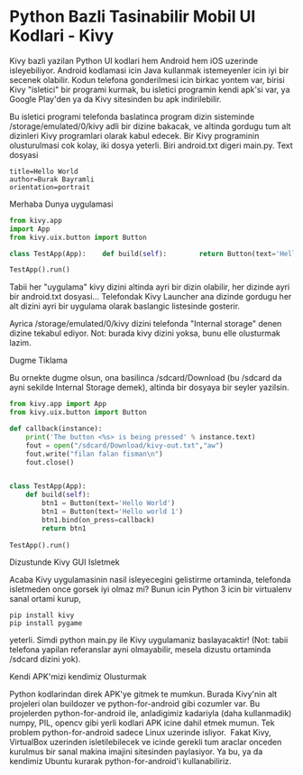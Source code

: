 # Python Bazli Tasinabilir Mobil UI Kodlari - Kivy

Kivy bazli yazilan Python UI kodlari hem Android hem iOS uzerinde
isleyebiliyor. Android kodlamasi icin Java kullanmak istemeyenler icin
iyi bir secenek olabilir. Kodun telefona gonderilmesi icin birkac
yontem var, birisi Kivy "isletici" bir programi kurmak, bu isletici
programin kendi apk'si var, ya Google Play'den ya da Kivy sitesinden
bu apk indirilebilir.

Bu isletici programi telefonda baslatinca program dizin sisteminde 
/storage/emulated/0/kivy adli bir dizine bakacak, ve altinda gordugu
tum alt dizinleri Kivy programlari olarak kabul edecek. Bir Kivy
programinin olusturulmasi cok kolay, iki dosya yeterli. Biri
android.txt digeri main.py. Text dosyasi

```
title=Hello World
author=Burak Bayramli
orientation=portrait
```

Merhaba Dunya uygulamasi 

```python
from kivy.app
import App
from kivy.uix.button import Button

class TestApp(App):    def build(self):        return Button(text='Hello World')

TestApp().run()
```

Tabii her "uygulama" kivy dizini altinda ayri bir dizin olabilir, her
dizinde ayri bir android.txt dosyasi... Telefondak Kivy Launcher ana
dizinde gordugu her alt dizini ayri bir uygulama olarak baslangic
listesinde gosterir.

Ayrica /storage/emulated/0/kivy dizini telefonda "Internal storage"
denen dizine tekabul ediyor. Not: burada kivy dizini yoksa, bunu elle
olusturmak lazim.

Dugme Tiklama

Bu ornekte dugme olsun, ona basilinca /sdcard/Download (bu /sdcard da ayni sekilde Internal Storage demek), altinda bir dosyaya bir seyler yazilsin.

```python
from kivy.app import App
from kivy.uix.button import Button

def callback(instance):
    print('The button <%s> is being pressed' % instance.text)
    fout = open("/sdcard/Download/kivy-out.txt","aw")
    fout.write("filan falan fisman\n")
    fout.close()


class TestApp(App):
    def build(self):
        btn1 = Button(text='Hello World')
        btn1 = Button(text='Hello world 1')
        btn1.bind(on_press=callback)
        return btn1
        
TestApp().run()
```

Dizustunde Kivy GUI Isletmek

Acaba Kivy uygulamasinin nasil isleyecegini gelistirme ortaminda,
telefonda isletmeden once gorsek iyi olmaz mi? Bunun icin Python 3
icin bir virtualenv sanal ortami kurup,

```
pip install kivy
pip install pygame
```

yeterli. Simdi python main.py ile Kivy uygulamaniz baslayacaktir!
(Not: tabii telefona yapilan referanslar ayni olmayabilir, mesela
dizustu ortaminda /sdcard dizini yok).

Kendi APK'mizi kendimiz Olusturmak

Python kodlarindan direk APK'ye gitmek te mumkun. Burada Kivy'nin alt
projeleri olan buildozer ve python-for-android gibi cozumler var. Bu
projelerden python-for-android ile, anladigimiz kadariyla (daha
kullanmadik) numpy, PIL, opencv gibi yerli kodlari APK icine dahil
etmek mumun. Tek problem python-for-android sadece Linux uzerinde
isliyor.  Fakat Kivy, VirtualBox uzerinden isletilebilecek ve icinde
gerekli tum araclar onceden kurulmus bir sanal makina imajini
sitesinden paylasiyor. Ya bu, ya da kendimiz Ubuntu kurarak
python-for-android'i kullanabiliriz. 




